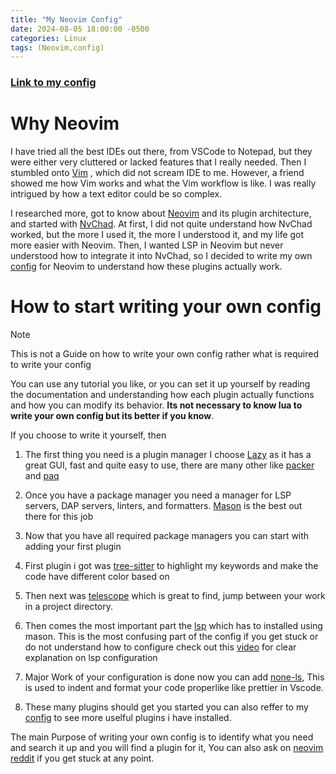 ```yaml
---
title: "My Neovim Config"
date: 2024-08-05 18:00:00 -0500
categories: Linux
tags: (Neovim,config)
---
```


### [Link to my config](github.com/dk10ws/neovim)

# Why Neovim

I have tried all the best IDEs out there, from VSCode to Notepad, but they were either very cluttered or lacked features that I really needed. Then I stumbled onto [Vim](https://www.vim.org/) , which did not scream IDE to me. However, a friend showed me how Vim works and what the Vim workflow is like. I was really intrigued by how a text editor could be so complex.

I researched more, got to know about [Neovim](https://neovim.io/) and its plugin architecture, and started with [NvChad](https://nvchad.com/). At first, I did not quite understand how NvChad worked, but the more I used it, the more I understood it, and my life got more easier with Neovim. Then, I wanted LSP in Neovim but never understood how to integrate it into NvChad, so I decided to write my own [config](https://github.com/DK10WS/Neovim/) for Neovim to understand how these plugins actually work.

# How to start writing your own config

> [!NOTE]
> This is not a Guide on how to write your own config rather what is required to write your config

You can use any tutorial you like, or you can set it up yourself by reading the documentation and understanding how each plugin actually functions and how you can modify its behavior. **Its not necessary to know lua to write your own config but its better if you know**.

If you choose to write it yourself, then

1. The first thing you need is a plugin manager I choose [Lazy](https://github.com/folke/lazy.nvim) as it has a great GUI, fast and quite easy to use, there are many other like [packer](https://github.com/wbthomason/packer.nvim) and [paq](https://github.com/savq/paq-nvim)

2. Once you have a package manager you need a manager for LSP servers, DAP servers, linters, and formatters. [Mason](https://github.com/williamboman/mason.nvim) is the best out there for this job

3. Now that you have all required package managers you can start with adding your first plugin

4. First plugin i got was [tree-sitter](https://github.com/tree-sitter/tree-sitter) to highlight my keywords and make the code have different color based on

5. Then next was [telescope](https://github.com/nvim-telescope/telescope.nvim) which is great to find, jump between your work in a project directory.

6. Then comes the most important part the [lsp](https://github.com/neovim/nvim-lspconfig) which has to installed using mason. This is the most confusing part of the config if you get stuck or do not understand how to configure check out this [video](https://www.youtube.com/playlist?list=PLsz00TDipIffreIaUNk64KxTIkQaGguqn) for clear explanation on lsp configuration

7. Major Work of your configuration is done now you can add [none-ls](https://github.com/nvimtools/none-ls.nvim), This is used to indent and format your code properlike like prettier in Vscode.

8. These many plugins should get you started you can also reffer to my [config](github.com/dk10ws/neovim) to see more uselful plugins i have installed.

The main Purpose of writing your own config is to identify what you need and search it up and you will find a plugin for it, You can also ask on [neovim reddit](https://www.reddit.com/r/neovim/) if you get stuck at any point.
